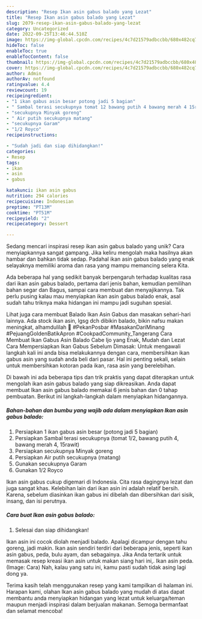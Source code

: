 ```yaml
---
description: "Resep Ikan asin gabus balado yang Lezat"
title: "Resep Ikan asin gabus balado yang Lezat"
slug: 2079-resep-ikan-asin-gabus-balado-yang-lezat
category: Uncategorized
date: 2022-09-25T13:46:44.510Z
image: https://img-global.cpcdn.com/recipes/4c7d21579adbccbb/680x482cq70/ikan-asin-gabus-balado-foto-resep-utama.jpg
hideToc: false
enableToc: true
enableTocContent: false
thumbnail: https://img-global.cpcdn.com/recipes/4c7d21579adbccbb/680x482cq70/ikan-asin-gabus-balado-foto-resep-utama.jpg
cover: https://img-global.cpcdn.com/recipes/4c7d21579adbccbb/680x482cq70/ikan-asin-gabus-balado-foto-resep-utama.jpg
author: Admin
authorAv: notfound
ratingvalue: 4.4
reviewcount: 19
recipeingredient:
- "1 ikan gabus asin besar potong jadi 5 bagian"
- " Sambal terasi secukupnya tomat 12 bawang putih 4 bawang merah 4 15rawit"
- "secukupnya Minyak goreng"
- " Air putih secukupnya matang"
- "secukupnya Garam"
- "1/2 Royco"
recipeinstructions:

- "Sudah jadi dan siap dihidangkan!"
categories:
- Resep
tags:
- ikan
- asin
- gabus

katakunci: ikan asin gabus 
nutrition: 294 calories
recipecuisine: Indonesian
preptime: "PT13M"
cooktime: "PT51M"
recipeyield: "2"
recipecategory: Dessert

---
```





Sedang mencari inspirasi resep ikan asin gabus balado yang unik? Cara menyiapkannya sangat gampang. Jika keliru mengolah maka hasilnya akan hambar dan bahkan tidak sedap. Padahal ikan asin gabus balado yang enak selayaknya memiliki aroma dan rasa yang mampu memancing selera Kita.





Ada beberapa hal yang sedikit banyak berpengaruh terhadap kualitas rasa dari ikan asin gabus balado, pertama dari jenis bahan, kemudian pemilihan bahan segar dan Bagus, sampai cara membuat dan menyajikannya. Tak perlu pusing kalau mau menyiapkan ikan asin gabus balado enak,      asal sudah tahu triknya maka hidangan ini mampu jadi suguhan spesial.














Lihat juga cara membuat Balado Ikan Asin Gabus dan masakan sehari-hari lainnya. Ada stock ikan asin, lgsg dch dibikin balado, bikin nafsu makan meningkat, alhamdulilah 🥰 #PekanPosbar #MasakanDariMinang #PejuangGoldenBatikApron #CookpadCommunity_Tangerang Cara Membuat Ikan Gabus Asin Balado Cabe Ijo yang Enak, Mudah dan Lezat Cara Mempersiapkan Ikan Gabus Sebelum Dimasak: Untuk mengawali langkah kali ini anda bisa melakukannya dengan cara, membersihkan ikan gabus asin yang sudah anda beli dari pasar. Hal ini penting sekali, selain untuk membersihkan kotoran pada ikan, rasa asin yang berelebihan.






Di bawah ini ada beberapa tips dan trik praktis yang dapat diterapkan untuk mengolah ikan asin gabus balado yang siap dikreasikan. Anda dapat membuat Ikan asin gabus balado memakai 6 jenis bahan dan 0 tahap pembuatan. Berikut ini langkah-langkah dalam menyiapkan hidangannya.

<!--inarticleads1-->

##### Bahan-bahan dan bumbu yang wajib ada dalam menyiapkan Ikan asin gabus balado:

1. Persiapkan 1 ikan gabus asin besar (potong jadi 5 bagian)
1. Persiapkan  Sambal terasi secukupnya (tomat 1/2, bawang putih 4, bawang merah 4, 15rawit)
1. Persiapkan secukupnya Minyak goreng
1. Persiapkan  Air putih secukupnya (matang)
1. Gunakan secukupnya Garam
1. Gunakan 1/2 Royco


Ikan asin gabus cukup digemari di Indonesia. Cita rasa dagingnya lezat dan juga sangat khas. Kelebihan lain dari ikan asin ini adalah relatif bersih. Karena, sebelum diasinkan ikan gabus ini dibelah dan dibersihkan dari sisik, insang, dan isi perutnya. 

<!--inarticleads2-->

##### Cara buat Ikan asin gabus balado:


1. Selesai dan siap dihidangkan!

Ikan asin ini cocok diolah menjadi balado. Apalagi dicampur dengan tahu goreng, jadi makin. Ikan asin sendiri terdiri dari beberapa jenis, seperti ikan asin gabus, peda, bulu ayam, dan sebagainya. Jika Anda tertarik untuk memasak resep kreasi ikan asin untuk makan siang hari ini,. Ikan asin peda. (Image: Cara) Nah, kalau yang satu ini, kamu pasti sudah tidak asing lagi dong ya. 

Terima kasih telah menggunakan resep yang kami tampilkan di halaman ini. Harapan kami, olahan Ikan asin gabus balado yang mudah di atas dapat membantu anda menyiapkan hidangan yang lezat untuk keluarga/teman maupun menjadi inspirasi dalam berjualan makanan. Semoga bermanfaat dan selamat mencoba!
